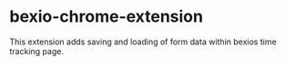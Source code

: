 # bexio-chrome-extension
This extension adds saving and loading of form data within bexios time tracking page.
